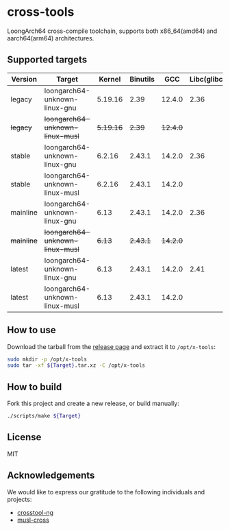 # cross-tools

LoongArch64 cross-compile toolchain, supports both x86_64(amd64) and aarch64(arm64) architectures.

## Supported targets

| Version      | Target                             | Kernel      | Binutils   | GCC        | Libc(glibc) | Libc(musl) |
|--------------|------------------------------------|-------------|------------|------------|-------------|------------|
| legacy       | loongarch64-unknown-linux-gnu      | 5.19.16     | 2.39       | 12.4.0     | 2.36        |            | 
| ~~legacy~~   | ~~loongarch64-unknown-linux-musl~~ | ~~5.19.16~~ | ~~2.39~~   | ~~12.4.0~~ |             | ~~1.2.5~~  |
| stable       | loongarch64-unknown-linux-gnu      | 6.2.16      | 2.43.1     | 14.2.0     | 2.36        |            |
| stable       | loongarch64-unknown-linux-musl     | 6.2.16      | 2.43.1     | 14.2.0     |             | 1.2.5      |
| mainline     | loongarch64-unknown-linux-gnu      | 6.13        | 2.43.1     | 14.2.0     | 2.36        |            |
| ~~mainline~~ | ~~loongarch64-unknown-linux-musl~~ | ~~6.13~~    | ~~2.43.1~~ | ~~14.2.0~~ |             | ~~1.2.5~~  |
| latest       | loongarch64-unknown-linux-gnu      | 6.13        | 2.43.1     | 14.2.0     | 2.41        |            |
| latest       | loongarch64-unknown-linux-musl     | 6.13        | 2.43.1     | 14.2.0     |             | 1.2.5      |


## How to use

Download the tarball from the [release page](https://github.com/loong64/cross-tools/releases) and extract it to `/opt/x-tools`:

```sh
sudo mkdir -p /opt/x-tools
sudo tar -xf ${Target}.tar.xz -C /opt/x-tools
```

## How to build

Fork this project and create a new release, or build manually:

```sh
./scripts/make ${Target}
```

## License

MIT

## Acknowledgements

We would like to express our gratitude to the following individuals and projects:

- [crosstool-ng](https://github.com/crosstool-ng/crosstool-ng)
- [musl-cross](https://github.com/musl-cross/musl-cross)